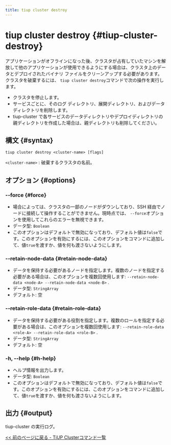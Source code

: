 ```yaml
---
title: tiup cluster destroy
---
```


# tiup cluster destroy {#tiup-cluster-destroy}

アプリケーションがオフラインになった後、クラスタが占有していたマシンを解放して他のアプリケーションが使用できるようにする場合は、クラスタ上のデータとデプロイされたバイナリ ファイルをクリーンアップする必要があります。クラスタを破棄するには、 `tiup cluster destroy`コマンドで次の操作を実行します。

-   クラスタを停止します。
-   サービスごとに、そのログ ディレクトリ、展開ディレクトリ、およびデータ ディレクトリを削除します。
-   tiup-cluster で各サービスのデータディレクトリやデプロイディレクトリの親ディレクトリを作成した場合は、親ディレクトリも削除してください。

## 構文 {#syntax}

```shell
tiup cluster destroy <cluster-name> [flags]
```

`<cluster-name>` : 破棄するクラスタの名前。

## オプション {#options}

### &#x20;--force {#force}

-   場合によっては、クラスタの一部のノードがダウンしており、SSH 経由でノードに接続して操作することができません。現時点では、 `--force`オプションを使用してこれらのエラーを無視できます。
-   データ型: `Boolean`
-   このオプションはデフォルトで無効になっており、デフォルト値は`false`です。このオプションを有効にするには、このオプションをコマンドに追加して、値`true`を渡すか、値を何も渡さないようにします。

### --retain-node-data {#retain-node-data}

-   データを保持する必要があるノードを指定します。複数のノードを指定する必要がある場合は、このオプションを複数回使用します: `--retain-node-data <node-A> --retain-node-data <node-B>` .
-   データ型: `StringArray`
-   デフォルト: 空

### --retain-role-data {#retain-role-data}

-   データを保持する必要がある役割を指定します。複数のロールを指定する必要がある場合は、このオプションを複数回使用します: `--retain-role-data <role-A> --retain-role-data <role-B>` .
-   データ型: `StringArray`
-   デフォルト: 空

### -h, --help {#h-help}

-   ヘルプ情報を出力します。
-   データ型: `Boolean`
-   このオプションはデフォルトで無効になっており、デフォルト値は`false`です。このオプションを有効にするには、このオプションをコマンドに追加して、値`true`を渡すか、値を何も渡さないようにします。

## 出力 {#output}

tiup-cluster の実行ログ。

[&lt;&lt; 前のページに戻る - TiUP Clusterコマンド一覧](/tiup/tiup-component-cluster.md#command-list)
